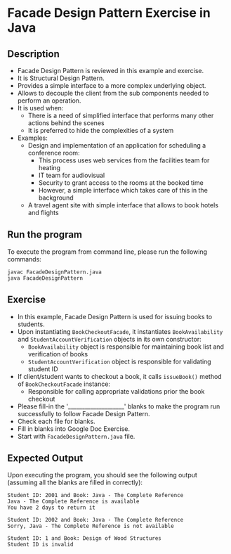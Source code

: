 # Facade Design Pattern Exercise in Java

## Description
* Facade Design Pattern is reviewed in this example and exercise.
* It is Structural Design Pattern.
* Provides a simple interface to a more complex underlying object.
* Allows to decouple the client from the sub components needed to perform an operation.
* It is used when:
  * There is a need of simplified interface that performs many other actions behind the scenes
  * It is preferred to hide the complexities of a system
* Examples:
  * Design and implementation of an application for scheduling a conference room:
    * This process uses web services from the facilities team for heating
    * IT team for audiovisual
    * Security to grant access to the rooms at the booked time
    * However, a simple interface which takes care of this in the background
  * A travel agent site with simple interface that allows to book hotels and flights

## Run the program
To execute the program from command line, please run the following commands:
```
javac FacadeDesignPattern.java
java FacadeDesignPattern
```

## Exercise
* In this example, Facade Design Pattern is used for issuing books to students.
* Upon instantiating `BookCheckoutFacade`, it instantiates `BookAvailability` and `StudentAccountVerification` objects
in its own constructor:
  * `BookAvailability` object is responsible for maintaining book list and verification of books
  * `StudentAccountVerification` object is responsible for validating student ID
* If client/student wants to checkout a book, it calls `issueBook()` method of `BookCheckoutFacade` instance:
  * Responsible for calling appropriate validations prior the book checkout
* Please fill-in the '____________________'  blanks to make the program run successfully to follow Facade Design
Pattern.
* Check each file for blanks.
* Fill in blanks into Google Doc Exercise.
* Start with `FacadeDesignPattern.java` file.

## Expected Output
Upon executing the program, you should see the following output (assuming all the blanks are filled in correctly):

```
Student ID: 2001 and Book: Java - The Complete Reference
Java - The Complete Reference is available
You have 2 days to return it

Student ID: 2002 and Book: Java - The Complete Reference
Sorry, Java - The Complete Reference is not available

Student ID: 1 and Book: Design of Wood Structures
Student ID is invalid
```
